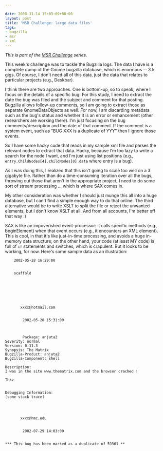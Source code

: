 ```yaml
---

date: 2008-11-14 15:03:09+00:00
layout: post
title: 'MSR Challenge: large data files'
tags:
- bugzilla
- msr
- xml
---
```


_This is part of the [MSR Challenge](http://www.neilernst.net/archives/tag/msr/) series._

This week's challenge was to tackle the Bugzilla logs. The data I have is a complete dump of the Gnome bugzilla database, which is enormous -- 3.5 gigs. Of course, I don't need all of this data, just the data that relates to particular projects (e.g., Deskbar).

I think there are two approaches. One is bottom-up, so to speak, where I focus on the details of a specific bug. For this study, I need to extract the date the bug was filed and the subject and comment for that posting. Bugzilla allows follow-up comments, so I am going to extract those as separate GnomeDataObjects as well. For now, I am discarding metadata such as the bug's status and whether it is an error or enhancement (other researchers are working there). I'm just focusing on  the bug comments/description and the date of that comment. If the comment is a system event, such as "BUG XXX is a duplicate of YYY" then I ignore those events.

So I have some hacky code that reads in my sample xml file and parses the relevant nodes to extract that data. Hacky, because I'm too lazy to write a search for the node I want, and I'm just using list positions (e.g., `entry.ChildNodes[4].childNodes[0].data` where entry is a bug).

As I was doing this, I realized that this isn't going to scale too well on a 3 gigabyte file. Rather than do a time-consuming iteration over all the bugs, throwing out those that aren't in the appropriate project, I need to do some sort of stream processing ... which is where SAX comes in.

My other consideration was whether I should just munge this all into a huge database, but I can't find a simple enough way to do that online. The third alternative would be to write XSLT to split the file or reject the unwanted elements, but I don't know XSLT at all. And from all accounts, I'm better off that way :)

SAX is like an impoverished event-processor: it calls specific methods (e.g., beginElement) when that event occurs (e.g., it encounters an XML element). This is cool, in that it's like just-in-time processing, and avoids a huge in-memory data structure; on the other hand, your code (at least MY code) is full of `if` statements and switches, which is crapulent. But it looks to be working, for now.
Here's some sample data as an illustration:

    
    
    
    
        2002-05-28 16:29:00
    
    
        scaffold
    
    
    
    
    
    
    
           xxxx@hotmail.com
    
    
            2002-05-28 15:31:00
    
    
    
            Package: anjuta2
    Severity: normal
    Version: 0.11.3
    Synopsis: The Matrix
    Bugzilla-Product: anjuta2
    Bugzilla-Component: shell
    
    Description:
    I was in the site www.thematrix.com and the browser crached !
    
    Thkz
    
    
    Debugging Information:
    [some stack trace]
    
    
    
    
           xxxx@hmc.edu
    
    
            2002-07-29 14:03:00
    
    
    *** This bug has been marked as a duplicate of 59361 **
    
    
    
    
    
